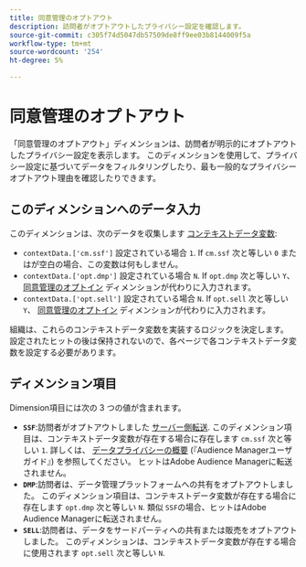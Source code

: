 ```yaml
---
title: 同意管理のオプトアウト
description: 訪問者がオプトアウトしたプライバシー設定を確認します。
source-git-commit: c305f74d5047db57509de8ff9ee03b8144009f5a
workflow-type: tm+mt
source-wordcount: '254'
ht-degree: 5%

---
```


# 同意管理のオプトアウト

「同意管理のオプトアウト」ディメンションは、訪問者が明示的にオプトアウトしたプライバシー設定を表示します。 このディメンションを使用して、プライバシー設定に基づいてデータをフィルタリングしたり、最も一般的なプライバシーオプトアウト理由を確認したりできます。

## このディメンションへのデータ入力

このディメンションは、次のデータを収集します [コンテキストデータ変数](/help/implement/vars/page-vars/contextdata.md):

* `contextData.['cm.ssf']` 設定されている場合 `1`. If `cm.ssf` 次と等しい `0` またはが空白の場合、この変数は何もしません。
* `contextData.['opt.dmp']` 設定されている場合 `N`. If `opt.dmp` 次と等しい `Y`、 [同意管理のオプトイン](cm-opt-in.md) ディメンションが代わりに入力されます。
* `contextData.['opt.sell']` 設定されている場合 `N`. If `opt.sell` 次と等しい `Y`、 [同意管理のオプトイン](cm-opt-in.md) ディメンションが代わりに入力されます。

組織は、これらのコンテキストデータ変数を実装するロジックを決定します。 設定されたヒットの後は保持されないので、各ページで各コンテキストデータ変数を設定する必要があります。

## ディメンション項目

Dimension項目には次の 3 つの値が含まれます。

* **`SSF`**:訪問者がオプトアウトしました [サーバー側転送](/help/admin/admin/c-server-side-forwarding/ssf.md). このディメンション項目は、コンテキストデータ変数が存在する場合に存在します `cm.ssf` 次と等しい `1`. 詳しくは、 [データプライバシーの概要](https://experienceleague.adobe.com/docs/audience-manager/user-guide/overview/data-privacy/data-privacy.html) (『Audience Managerユーザガイド』) を参照してください。 ヒットはAdobe Audience Managerに転送されません。
* **`DMP`**:訪問者は、データ管理プラットフォームへの共有をオプトアウトしました。 このディメンション項目は、コンテキストデータ変数が存在する場合に存在します `opt.dmp` 次と等しい `N`. 類似 `SSF`の場合、ヒットはAdobe Audience Managerに転送されません。
* **`SELL`**:訪問者は、データをサードパーティへの共有または販売をオプトアウトしました。 このディメンションは、コンテキストデータ変数が存在する場合に使用されます `opt.sell` 次と等しい `N`.
